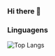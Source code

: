 ### Hi there 👋

### Linguagens
![Top Langs](https://github-readme-stats.vercel.app/api/top-langs/?username=GuilhermeAp404&layout=compact&hide=handlebars)

<!--
**GuilhermeAp404/GuilhermeAp404** is a ✨ _special_ ✨ repository because its `README.md` (this file) appears on your GitHub profile.

Here are some ideas to get you started:

- 🔭 I’m currently working on ...
- 🌱 I’m currently learning ...
- 👯 I’m looking to collaborate on ...
- 🤔 I’m looking for help with ...
- 💬 Ask me about ...
- 📫 How to reach me: ...
- 😄 Pronouns: ...
- ⚡ Fun fact: ...
-->
